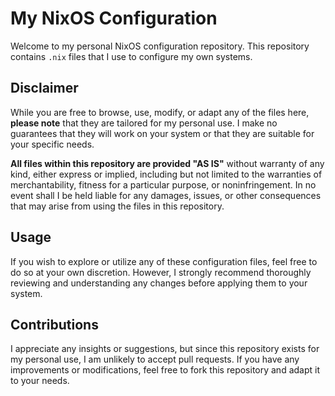 # My NixOS Configuration

Welcome to my personal NixOS configuration repository. This repository contains `.nix` files that I use to configure my own systems. 

## Disclaimer

While you are free to browse, use, modify, or adapt any of the files here, **please note** that they are tailored for my personal use. I make no guarantees that they will work on your system or that they are suitable for your specific needs.

**All files within this repository are provided "AS IS"** without warranty of any kind, either express or implied, including but not limited to the warranties of merchantability, fitness for a particular purpose, or noninfringement. In no event shall I be held liable for any damages, issues, or other consequences that may arise from using the files in this repository.

## Usage

If you wish to explore or utilize any of these configuration files, feel free to do so at your own discretion. However, I strongly recommend thoroughly reviewing and understanding any changes before applying them to your system.

## Contributions

I appreciate any insights or suggestions, but since this repository exists for my personal use, I am unlikely to accept pull requests. If you have any improvements or modifications, feel free to fork this repository and adapt it to your needs.
